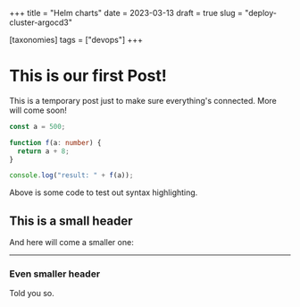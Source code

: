 +++
title = "Helm charts"
date = 2023-03-13
draft = true
slug = "deploy-cluster-argocd3"

[taxonomies]
tags = ["devops"]
+++

# This is our first Post!

This is a temporary post just to make sure everything's connected. More will come soon!

```ts
const a = 500;

function f(a: number) {
  return a + 8;
}

console.log("result: " + f(a));
```

Above is some code to test out syntax highlighting.

## This is a small header

And here will come a smaller one:

---

### Even smaller header

Told you so.
